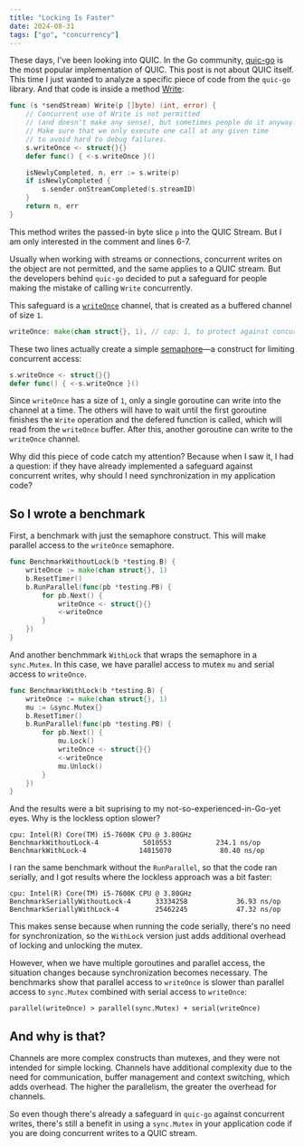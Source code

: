 ```yaml
---
title: "Locking Is Faster"
date: 2024-08-31
tags: ["go", "concurrency"]
---
```


These days, I've been looking into QUIC. In the Go community, [quic-go](https://github.com/quic-go/quic-go) is the most popular implementation of QUIC. This post is not about QUIC itself. This time I just wanted to analyze a specific piece of code from the `quic-go` library. And that code is inside a method [Write](https://github.com/quic-go/quic-go/blob/42f04d4e02205ee796d1fdec12bd2b46166e7cde/send_stream.go#L87):

```go
func (s *sendStream) Write(p []byte) (int, error) {
    // Concurrent use of Write is not permitted 
    // (and doesn't make any sense), but sometimes people do it anyway.
	// Make sure that we only execute one call at any given time
    // to avoid hard to debug failures.
	s.writeOnce <- struct{}{}
	defer func() { <-s.writeOnce }()

	isNewlyCompleted, n, err := s.write(p)
	if isNewlyCompleted {
		s.sender.onStreamCompleted(s.streamID)
	}
	return n, err
}
```

This method writes the passed-in byte slice `p` into the QUIC Stream. But I am only interested in the comment and lines 6-7.

Usually when working with streams or connections, concurrent writes on the object are not permitted, and the same applies to a QUIC stream. But the developers behind `quic-go` decided to put a safeguard for people making the mistake of calling `Write` concurrently.

This safeguard is a [`writeOnce`](https://github.com/quic-go/quic-go/blob/42f04d4e02205ee796d1fdec12bd2b46166e7cde/send_stream.go#L77) channel, that is created as a buffered channel of size `1`.
```go
writeOnce: make(chan struct{}, 1), // cap: 1, to protect against concurrent use of Write
```

These two lines actually create a simple [semaphore](https://en.wikipedia.org/wiki/Semaphore_(programming))—a construct for limiting concurrent access:
```go
s.writeOnce <- struct{}{}
defer func() { <-s.writeOnce }()
```
Since `writeOnce` has a size of `1`, only a single goroutine can write into the channel at a time. The others will have to wait until the first goroutine finishes the `Write` operation and the defered function is called, which will read from the `writeOnce` buffer. After this, another goroutine can write to the `writeOnce` channel.

Why did this piece of code catch my attention? Because when I saw it, I had a question: if they have already implemented a safeguard against concurrent writes, why should I need synchronization in my application code?

## **So I wrote a benchmark**

First, a benchmark with just the semaphore construct. This will make parallel access to the `writeOnce` semaphore.

```go
func BenchmarkWithoutLock(b *testing.B) {
	writeOnce := make(chan struct{}, 1)
	b.ResetTimer()
	b.RunParallel(func(pb *testing.PB) {
		for pb.Next() {
			writeOnce <- struct{}{}
			<-writeOnce
		}
	})
}
```

And another benchmmark `WithLock` that wraps the semaphore in a `sync.Mutex`. In this case, we have parallel access to mutex `mu` and serial access to `writeOnce`.

```go
func BenchmarkWithLock(b *testing.B) {
	writeOnce := make(chan struct{}, 1)
	mu := &sync.Mutex{}
	b.ResetTimer()
	b.RunParallel(func(pb *testing.PB) {
		for pb.Next() {
			mu.Lock()
			writeOnce <- struct{}{}
			<-writeOnce
			mu.Unlock()
		}
	})
}
```

And the results were a bit suprising to my not-so-experienced-in-Go-yet eyes. Why is the lockless option slower?
```
cpu: Intel(R) Core(TM) i5-7600K CPU @ 3.80GHz
BenchmarkWithoutLock-4         	 5010553	       234.1 ns/op
BenchmarkWithLock-4            	14815070	        80.40 ns/op
```

I ran the same benchmark without the `RunParallel`, so that the code ran serially, and I got results where the lockless approach was a bit faster:
```
cpu: Intel(R) Core(TM) i5-7600K CPU @ 3.80GHz
BenchmarkSeriallyWithoutLock-4   	33334258	        36.93 ns/op
BenchmarkSeriallyWithLock-4      	25462245	        47.32 ns/op
```
This makes sense because when running the code serially, there's no need for synchronization, so the `WithLock` version just adds additional overhead of locking and unlocking the mutex.

However, when we have multiple goroutines and parallel access, the situation changes because synchronization becomes necessary. The benchmarks show that parallel access to `writeOnce` is slower than parallel access to `sync.Mutex` combined with serial access to `writeOnce`:

`parallel(writeOnce) > parallel(sync.Mutex) + serial(writeOnce)`

## **And why is that?**

Channels are more complex constructs than mutexes, and they were not intended for simple locking. Channels have additional complexity due to the need for communication, buffer management and context switching, which adds overhead. The higher the parallelism, the greater the overhead for channels.

So even though there's already a safeguard in `quic-go` against concurrent writes, there's still a benefit in using a `sync.Mutex` in your application code if you are doing concurrent writes to a QUIC stream.